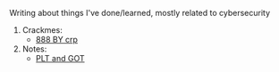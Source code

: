 Writing about things I've done/learned, mostly related to cybersecurity

1. Crackmes:
	- [888 BY crp](https://github.com/JohnPeng47/blog/tree/master/crackmes/888)
2. Notes:
	- [PLT and GOT](https://github.com/JohnPeng47/blog/tree/master/notes/elf)
